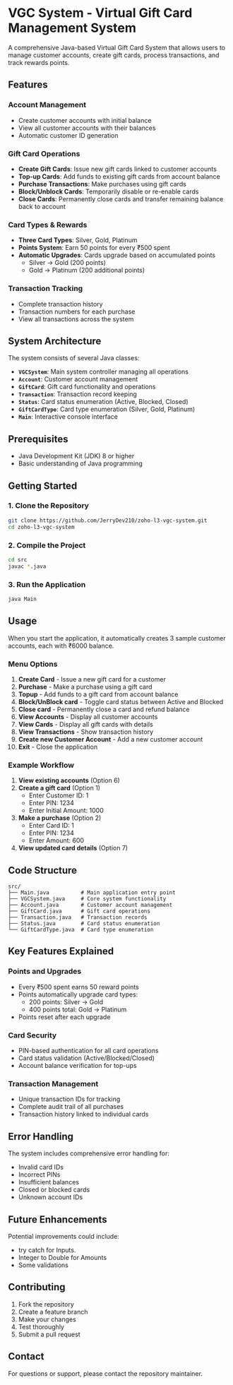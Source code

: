 # VGC System - Virtual Gift Card Management System

A comprehensive Java-based Virtual Gift Card System that allows users to manage customer accounts, create gift cards, process transactions, and track rewards points.

## Features

### Account Management
- Create customer accounts with initial balance
- View all customer accounts with their balances
- Automatic customer ID generation

### Gift Card Operations
- **Create Gift Cards**: Issue new gift cards linked to customer accounts
- **Top-up Cards**: Add funds to existing gift cards from account balance
- **Purchase Transactions**: Make purchases using gift cards
- **Block/Unblock Cards**: Temporarily disable or re-enable cards
- **Close Cards**: Permanently close cards and transfer remaining balance back to account

### Card Types & Rewards
- **Three Card Types**: Silver, Gold, Platinum
- **Points System**: Earn 50 points for every ₹500 spent
- **Automatic Upgrades**: Cards upgrade based on accumulated points
  - Silver → Gold (200 points)
  - Gold → Platinum (200 additional points)

### Transaction Tracking
- Complete transaction history
- Transaction numbers for each purchase
- View all transactions across the system

## System Architecture

The system consists of several Java classes:

- **`VGCSystem`**: Main system controller managing all operations
- **`Account`**: Customer account management
- **`GiftCard`**: Gift card functionality and operations
- **`Transaction`**: Transaction record keeping
- **`Status`**: Card status enumeration (Active, Blocked, Closed)
- **`GiftCardType`**: Card type enumeration (Silver, Gold, Platinum)
- **`Main`**: Interactive console interface

## Prerequisites

- Java Development Kit (JDK) 8 or higher
- Basic understanding of Java programming

## Getting Started

### 1. Clone the Repository
```bash
git clone https://github.com/JerryDev210/zoho-l3-vgc-system.git
cd zoho-l3-vgc-system
```

### 2. Compile the Project
```bash
cd src
javac *.java
```

### 3. Run the Application
```bash
java Main
```

## Usage

When you start the application, it automatically creates 3 sample customer accounts, each with ₹6000 balance.

### Menu Options

1. **Create Card** - Issue a new gift card for a customer
2. **Purchase** - Make a purchase using a gift card
3. **Topup** - Add funds to a gift card from account balance
4. **Block/UnBlock card** - Toggle card status between Active and Blocked
5. **Close card** - Permanently close a card and refund balance
6. **View Accounts** - Display all customer accounts
7. **View Cards** - Display all gift cards with details
8. **View Transactions** - Show transaction history
9. **Create new Customer Account** - Add a new customer account
10. **Exit** - Close the application

### Example Workflow

1. **View existing accounts** (Option 6)
2. **Create a gift card** (Option 1)
   - Enter Customer ID: 1
   - Enter PIN: 1234
   - Enter Initial Amount: 1000
3. **Make a purchase** (Option 2)
   - Enter Card ID: 1
   - Enter PIN: 1234
   - Enter Amount: 600
4. **View updated card details** (Option 7)

## Code Structure

```
src/
├── Main.java          # Main application entry point
├── VGCSystem.java     # Core system functionality
├── Account.java       # Customer account management
├── GiftCard.java      # Gift card operations
├── Transaction.java   # Transaction records
├── Status.java        # Card status enumeration
└── GiftCardType.java  # Card type enumeration
```

## Key Features Explained

### Points and Upgrades
- Every ₹500 spent earns 50 reward points
- Points automatically upgrade card types:
  - 200 points: Silver → Gold
  - 400 points total: Gold → Platinum
- Points reset after each upgrade

### Card Security
- PIN-based authentication for all card operations
- Card status validation (Active/Blocked/Closed)
- Account balance verification for top-ups

### Transaction Management
- Unique transaction IDs for tracking
- Complete audit trail of all purchases
- Transaction history linked to individual cards

## Error Handling

The system includes comprehensive error handling for:
- Invalid card IDs
- Incorrect PINs
- Insufficient balances
- Closed or blocked cards
- Unknown account IDs

## Future Enhancements

Potential improvements could include:
- try catch for Inputs.
- Integer to Double for Amounts
- Some validations


## Contributing

1. Fork the repository
2. Create a feature branch
3. Make your changes
4. Test thoroughly
5. Submit a pull request

## Contact

For questions or support, please contact the repository maintainer.